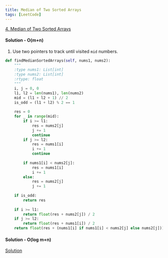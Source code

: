 ```yaml
---
title: Median of Two Sorted Arrays
tags: [LeetCode]
---
```


[4. Median of Two Sorted Arrays](https://leetcode.com/problems/median-of-two-sorted-arrays/)
#### Solution - O(m+n)  
1. Use two pointers to track until visited `mid` numbers.

```python
def findMedianSortedArrays(self, nums1, nums2):
    """
    :type nums1: List[int]
    :type nums2: List[int]
    :rtype: float
    """
    i, j = 0, 0
    l1, l2 = len(nums1), len(nums2)
    mid = (l1 + l2 + 1) // 2
    is_odd = (l1 + l2) % 2 == 1
        
    res = 0
    for _ in range(mid):
        if i >= l1:
            res = nums2[j]
            j += 1
            continue
        if j >= l2:
            res = nums1[i]
            i += 1
            continue
            
        if nums1[i] < nums2[j]:
            res = nums1[i]
            i += 1
        else:
            res = nums2[j]
            j += 1
                
    if is_odd:
        return res
    
    if i >= l1:
        return float(res + nums2[j]) / 2
    if j >= l2:
        return float(res + nums1[i]) / 2
    return float(res + (nums1[i] if nums1[i] < nums2[j] else nums2[j])) / 2
```
#### Solution - O(log m+n)  
[Solution](https://leetcode.com/problems/median-of-two-sorted-arrays/discuss/2481/Share-my-O(log(min(mn)))-solution-with-explanation)
